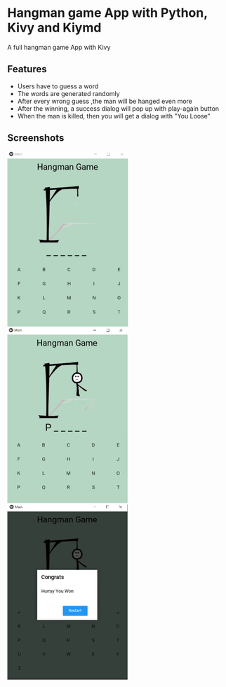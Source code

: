 # Hangman game App with Python, Kivy and Kiymd

A full hangman game App with Kivy

## Features

* Users have to guess a word
* The words are generated randomly
* After every wrong guess ,the man will be hanged even more
* After the winning, a success dialog will pop up with play-again button
* When the man is killed, then you will get a dialog with "You Loose"


## Screenshots
<img src="screenshots/image1.PNG" height=400em> <img src="screenshots/image2.PNG" height=400em>
<img src="screenshots/image3.PNG" height=400em>
